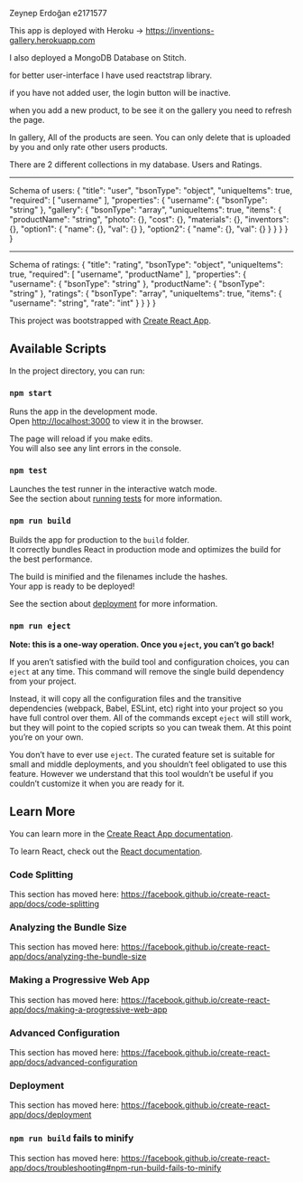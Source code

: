 Zeynep Erdoğan 
e2171577

This app is deployed with Heroku -> https://inventions-gallery.herokuapp.com

I also deployed a MongoDB Database on Stitch.

for better user-interface I have used reactstrap library.

if you have not added user, the login button will be inactive.

when you add a new product, to be see it on the gallery you need to refresh the page.

In gallery, All of the products are seen. You can only delete that is uploaded by you
and only rate other users products.

There are 2 different collections in my database. Users and Ratings.

****************
Schema of users:
{
  "title": "user",
  "bsonType": "object",
  "uniqueItems": true,
  "required": [
    "username"
  ],
  "properties": {
    "username": {
      "bsonType": "string"
    },
    "gallery": {
      "bsonType": "array",
      "uniqueItems": true,
      "items": {
        "productName": "string",
        "photo": {},
        "cost": {},
        "materials": {},
        "inventors": {},
        "option1": {
          "name": {},
          "val": {}
        },
        "option2": {
          "name": {},
          "val": {}
        }
      }
    }
  }
}

******************
Schema of ratings:
{
  "title": "rating",
  "bsonType": "object",
  "uniqueItems": true,
  "required": [
    "username",
    "productName"
  ],
  "properties": {
    "username": {
      "bsonType": "string"
    },
    "productName": {
      "bsonType": "string"
    },
    "ratings": {
      "bsonType": "array",
      "uniqueItems": true,
      "items": {
        "username": "string",
        "rate": "int"
      }
    }
  }
}

This project was bootstrapped with [Create React App](https://github.com/facebook/create-react-app).

## Available Scripts

In the project directory, you can run:

### `npm start`

Runs the app in the development mode.<br />
Open [http://localhost:3000](http://localhost:3000) to view it in the browser.

The page will reload if you make edits.<br />
You will also see any lint errors in the console.

### `npm test`

Launches the test runner in the interactive watch mode.<br />
See the section about [running tests](https://facebook.github.io/create-react-app/docs/running-tests) for more information.

### `npm run build`

Builds the app for production to the `build` folder.<br />
It correctly bundles React in production mode and optimizes the build for the best performance.

The build is minified and the filenames include the hashes.<br />
Your app is ready to be deployed!

See the section about [deployment](https://facebook.github.io/create-react-app/docs/deployment) for more information.

### `npm run eject`

**Note: this is a one-way operation. Once you `eject`, you can’t go back!**

If you aren’t satisfied with the build tool and configuration choices, you can `eject` at any time. This command will remove the single build dependency from your project.

Instead, it will copy all the configuration files and the transitive dependencies (webpack, Babel, ESLint, etc) right into your project so you have full control over them. All of the commands except `eject` will still work, but they will point to the copied scripts so you can tweak them. At this point you’re on your own.

You don’t have to ever use `eject`. The curated feature set is suitable for small and middle deployments, and you shouldn’t feel obligated to use this feature. However we understand that this tool wouldn’t be useful if you couldn’t customize it when you are ready for it.

## Learn More

You can learn more in the [Create React App documentation](https://facebook.github.io/create-react-app/docs/getting-started).

To learn React, check out the [React documentation](https://reactjs.org/).

### Code Splitting

This section has moved here: https://facebook.github.io/create-react-app/docs/code-splitting

### Analyzing the Bundle Size

This section has moved here: https://facebook.github.io/create-react-app/docs/analyzing-the-bundle-size

### Making a Progressive Web App

This section has moved here: https://facebook.github.io/create-react-app/docs/making-a-progressive-web-app

### Advanced Configuration

This section has moved here: https://facebook.github.io/create-react-app/docs/advanced-configuration

### Deployment

This section has moved here: https://facebook.github.io/create-react-app/docs/deployment

### `npm run build` fails to minify

This section has moved here: https://facebook.github.io/create-react-app/docs/troubleshooting#npm-run-build-fails-to-minify
